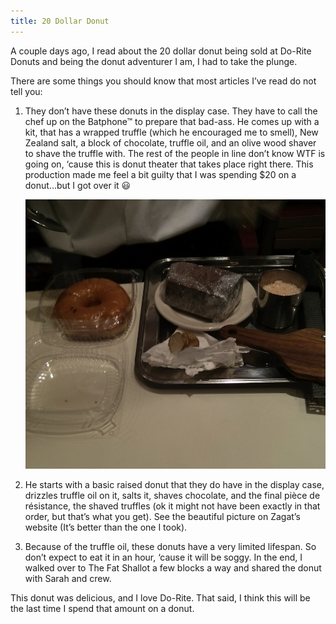 ```yaml
---
title: 20 Dollar Donut
---
```


A couple days ago, I read about the 20 dollar donut being sold at Do-Rite Donuts and being the donut adventurer I am, I had to take the plunge.

There are some things you should know that most articles I’ve read do not tell you:

1) They don’t have these donuts in the display case. They have to call the chef up on the Batphone™ to prepare that bad-ass. He comes up with a kit, that has a wrapped truffle (which he encouraged me to smell), New Zealand salt, a block of chocolate, truffle oil, and an olive wood shaver to shave the truffle with. The rest of the people in line don’t know WTF is going on, ‘cause this is donut theater that takes place right there. This production made me feel a bit guilty that I was spending $20 on a donut…but I got over it 😃
   
   ![The Truffle Donut](/assets/img/truffledonut.jpg)
2) He starts with a basic raised donut that they do have in the display case, drizzles truffle oil on it, salts it, shaves chocolate, and the final pièce de résistance, the shaved truffles (ok it might not have been exactly in that order, but that’s what you get). See the beautiful picture on Zagat’s website (It’s better than the one I took).

3) Because of the truffle oil, these donuts have a very limited lifespan. So don’t expect to eat it in an hour, ‘cause it will be soggy. In the end, I walked over to The Fat Shallot a few blocks a way and shared the donut with Sarah and crew.

This donut was delicious, and I love Do-Rite. That said, I think this will be the last time I spend that amount on a donut.